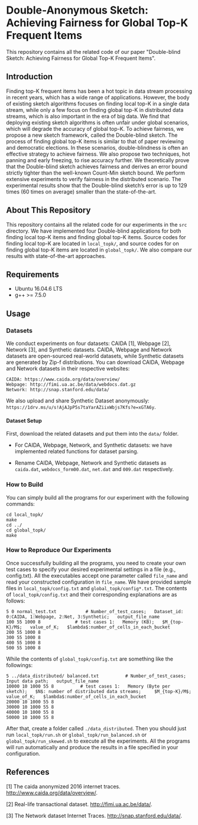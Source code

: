 # Double-Anonymous Sketch: Achieving Fairness for Global Top-K Frequent Items

This repository contains all the related code of our paper "Double-blind Sketch:  Achieving Fairness for Global Top-K Frequent Items". 

## Introduction

Finding top-K frequent items has been a hot topic in data stream processing in recent years, which has a wide range of applications. However, the body of existing sketch algorithms focuses on finding local top-K in a single data stream, while only a few focus on finding global top-K in distributed data streams, which is also important in the era of big data. We find that deploying existing sketch algorithms is often unfair under global scenarios, which will degrade the accuracy of global top-K. To achieve fairness, we propose a new sketch framework, called the Double-blind sketch. The process of finding global top-K items is similar to that of paper reviewing and democratic elections. In these scenarios, double-blindness is often an effective strategy to achieve fairness. We also propose two techniques, hot panning and early freezing, to rise accuracy further. We theoretically prove that the Double-blind sketch achieves fairness and derives an error bound strictly tighter than the well-known Count-Min sketch bound. We perform extensive experiments to verify fairness in the distributed scenario. The experimental results show that the Double-blind sketch’s error is up to 129 times (60 times on average) smaller than the state-of-the-art.




## About This Repository

This repository contains all the related code for our experiments in the `src` directory. We have implemented four Double-blind applications for both finding local top-K items and finding global top-K items. Source codes for finding local top-K are located in `local_topk/`, and source codes for on finding global top-K items are located in `global_topk/`. We also compare our results with state-of-the-art approaches.



## Requirements

- Ubuntu 16.04.6 LTS
- g++ >= 7.5.0



## Usage

### Datasets

We conduct experiments on four datasets: CAIDA [1], Webpage [2], Network [3], and Synthetic datasets. CAIDA, Webpage and Network datasets are open-sourced real-world datasets, while Synthetic datasets are generated by Zip-f distributions. You can download CAIDA, Webpage and Network datasets in their respective websites:

```
CAIDA: https://www.caida.org/data/overview/
Webpage: http://fimi.ua.ac.be/data/webdocs.dat.gz
Network: http://snap.stanford.edu/data/
```
We also upload and share Synthetic Dataset anonymously: `https://1drv.ms/u/s!AjAJpP5s7taYarAZiixWbjs7Kfs?e=xGTA6y`.

#### Dataset Setup

First, download the related datasets and put them into the `data/` folder.

- For CAIDA, Webpage, Network, and Synthetic datasets: we have implemented related functions for dataset parsing.

- Rename CAIDA, Webpage, Network and Synthetic datasets as `caida.dat`, `webdocs_form00.dat`, `net.dat` and `009.dat` respectively.



### How to Build

You can simply build all the programs for our experiment with the following commands:

```
cd local_topk/
make
cd ../
cd global_topk/
make
```


### How to Reproduce Our Experiments

Once successfully building all the programs, you need to create your own test cases to specify your desired experimental settings in a file (e.g., config.txt). All the executables accept one parameter called `file_name` and read your constructed configuration in `file_name`. We have provided sample files in `local_topk/config.txt` and `global_topk/config*.txt`. The contents of `local_topk/config.txt` and their corresponding explanations are as follows:

```
5 0 normal_test.txt           # Number_of_test_cases;   Dataset_id: 0:CAIDA, 1:Webpage, 2:Net, 3:Synthetic;   output_file_name
100 55 1000 8             # test cases 1:   Memory (KB);   $M_{top-K}/M$;   value_of_K;   $lambda$:number_of_cells_in_each_bucket
200 55 1000 8
300 55 1000 8
400 55 1000 8
500 55 1000 8
```

While the contents of `global_topk/config.txt` are something like the followings:

```
5 ../data_distributed/ balanced.txt          # Number_of_test_cases;   Input data path;   output_file_name
10000 10 1000 55 8          # test cases 1:   Memory (Byte per sketch);   $N$: number of distributed data streams;     $M_{top-K}/M$;   value_of_K;   $lambda$:number_of_cells_in_each_bucket
20000 10 1000 55 8
30000 10 1000 55 8
40000 10 1000 55 8
50000 10 1000 55 8
```




After that, create a folder called `./data_distributed`. Then you should just run `local_topk/run.sh` or `global_topk/run_balanced.sh` or `global_topk/run_skewed.sh` to execute all the experiments. All the programs will run automatically and produce the results in a file specified in your configuration.


## References
[1] The caida anonymized 2016 internet traces. http://www.caida.org/data/overview/.

[2] Real-life transactional dataset. http://fimi.ua.ac.be/data/.

[3] The Network dataset Internet Traces. http://snap.stanford.edu/data/.
